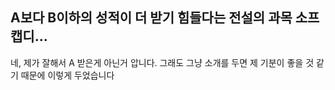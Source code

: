 ## A보다 B이하의 성적이 더 받기 힘들다는 전설의 과목 소프캡디... 
네, 제가 잘해서 A 받은게 아닌거 압니다. 그래도 그냥 소개를 두면 제 기분이 좋을 것 같기 때문에 이렇게 두었습니다
